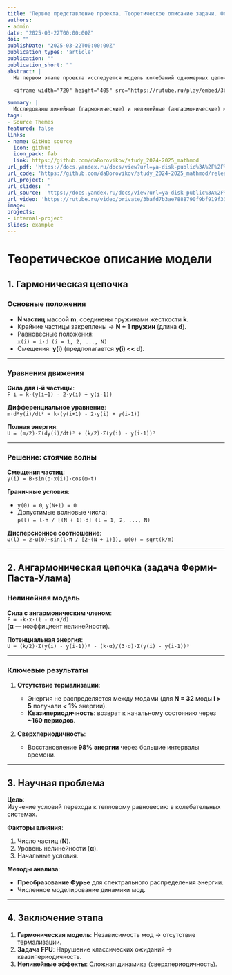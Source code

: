```yaml
---
title: "Первое представление проекта. Теоретическое описание задачи. Описание модели."
authors:
- admin
date: "2025-03-22T00:00:00Z"
doi: ""
publishDate: "2025-03-22T00:00:00Z"
publication_types: 'article'
publication: ""
publication_short: ""
abstract: |
  На первом этапе проекта исследуется модель колебаний одномерных цепочек частиц в рамках математического моделирования. Теоретически описаны гармоническая цепочка (линейная модель с независимыми модами, стоячими волнами и дисперсионными соотношениями) и ангармоническая цепочка (нелинейная модель задачи Ферми-Паста-Улама). В последней введён нелинейный член, приводящий к отсутствию термализации энергии и квазипериодическому поведению системы. Основная научная проблема — выявление условий перехода к тепловому равновесию, включая влияние числа частиц, величины нелинейности и начальных условий. Для анализа использовано преобразование Фурье, позволяющее изучать спектральное распределение энергии. Результаты этапа подчёркивают фундаментальное различие между линейными и нелинейными системами, а также ставят вопросы для дальнейшего исследования динамики сложных колебательных систем.

  <iframe width="720" height="405" src="https://rutube.ru/play/embed/3bafd7b3ae7888790f9bf919f33856d3/" frameBorder="0" allow="clipboard-write; autoplay" webkitAllowFullScreen mozallowfullscreen allowFullScreen></iframe>

summary: |
  Исследованы линейные (гармонические) и нелинейные (ангармонические) модели колебаний цепочек. Гармоническая система сохраняет независимые моды, в ангармонической (FPU) энергия не термализуется, выявлена квазипериодичность. Основная проблема — условия перехода к тепловому равновесию.
tags:
- Source Themes
featured: false
links:
- name: GitHub source
  icon: github
  icon_pack: fab
  link: https://github.com/daBorovikov/study_2024-2025_mathmod
url_pdf: 'https://docs.yandex.ru/docs/view?url=ya-disk-public%3A%2F%2F%2B6JZgzZNwCMQwpL0fkeHyhtUlAzwad0jdVQiTnKdHkcK6ST5Axj2mbX0KfHOtZRKq%2FJ6bpmRyOJonT3VoXnDag%3D%3D&name=report.pdf&nosw=1'
url_code: 'https://github.com/daBorovikov/study_2024-2025_mathmod/releases/tag/v1.3.1'
url_project: ''
url_slides: ''
url_source: 'https://docs.yandex.ru/docs/view?url=ya-disk-public%3A%2F%2Fb8Nq4N8dwaj%2FoqClBOxGaevtLqpQ4BsQlPlp6PTDqZRwJE%2FVhWQcp5XGYGI7CD4Eq%2FJ6bpmRyOJonT3VoXnDag%3D%3D&name=%D0%9C%D0%B5%D0%B4%D0%B2%D0%B5%D0%B4%D0%B5%D0%B2_%D0%94_%D0%90_%D0%9C%D0%BE%D0%B4%D0%B5%D0%BB%D0%B8%D1%80%D0%BE%D0%B2%D0%B0%D0%BD%D0%B8%D0%B5_%D1%84%D0%B8%D0%B7%D0%B8%D1%87%D0%B5%D1%81%D0%BA%D0%B8%D1%85_%D0%BF%D1%80%D0%BE%D1%86%D0%B5%D1%81%D1%81%D0%BE%D0%B2_%D0%B8_%D1%8F%D0%B2%D0%BB%D0%B5%D0%BD%D0%B8%D0%B9_%D0%BD%D0%B0_%D0%9F%D0%9A.pdf&nosw=1'
url_video: 'https://rutube.ru/video/private/3bafd7b3ae7888790f9bf919f33856d3/?p=fdtwcqBuCpg3OX7mNvfFvA'
image:
projects:
- internal-project
slides: example
---
```


# Теоретическое описание модели

## 1. Гармоническая цепочка

### Основные положения
- **N частиц** массой **m**, соединены пружинами жесткости **k**.  
- Крайние частицы закреплены → **N + 1 пружин** (длина **d**).  
- Равновесные положения:  
  ```x(i) = i·d (i = 1, 2, ..., N)```  
- Смещения: **y(i)** (предполагается **y(i) << d**).

---

### Уравнения движения
**Сила для i-й частицы**:  
```F i = k·(y(i+1) - 2·y(i) + y(i-1))```

**Дифференциальное уравнение**:  
```m·d²y(i)/dt² = k·(y(i+1) - 2·y(i) + y(i-1))```

**Полная энергия**:  
```U = (m/2)·Σ(dy(i)/dt)² + (k/2)·Σ(y(i) - y(i-1))²```

---

### Решение: стоячие волны
**Смещения частиц**:  
```y(i) = B·sin(p·x(i))·cos(ω·t)```

**Граничные условия**:  
- ```y(0) = 0```, ```y(N+1) = 0```  
- Допустимые волновые числа:  
  ```p(l) = l·π / [(N + 1)·d] (l = 1, 2, ..., N)```

**Дисперсионное соотношение**:  
```ω(l) = 2·ω(0)·sin(l·π / [2·(N + 1)]), ω(0) = sqrt(k/m)```

---

## 2. Ангармоническая цепочка (задача Ферми-Паста-Улама)

### Нелинейная модель
**Сила с ангармоническим членом**:  
```F = -k·x·(1 - α·x/d)```  
(**α** — коэффициент нелинейности).

**Потенциальная энергия**:  
```U = (k/2)·Σ(y(i) - y(i-1))² - (k·α)/(3·d)·Σ(y(i) - y(i-1))³```

---

### Ключевые результаты
1. **Отсутствие термализации**:  
   - Энергия не распределяется между модами (для **N = 32** моды **l > 5** получали **< 1%** энергии).  
   - **Квазипериодичность**: возврат к начальному состоянию через **~160 периодов**.  

2. **Сверхпериодичность**:  
   - Восстановление **98% энергии** через большие интервалы времени.  

---

## 3. Научная проблема

**Цель**:  
Изучение условий перехода к тепловому равновесию в колебательных системах.

**Факторы влияния**:  
1. Число частиц (**N**).  
2. Уровень нелинейности (**α**).  
3. Начальные условия.  

**Методы анализа**:  
- **Преобразование Фурье** для спектрального распределения энергии.  
- Численное моделирование динамики мод.  

---

## 4. Заключение этапа
1. **Гармоническая модель**: Независимость мод → отсутствие термализации.  
2. **Задача FPU**: Нарушение классических ожиданий → квазипериодичность.  
3. **Нелинейные эффекты**: Сложная динамика (сверхпериодичность).  
